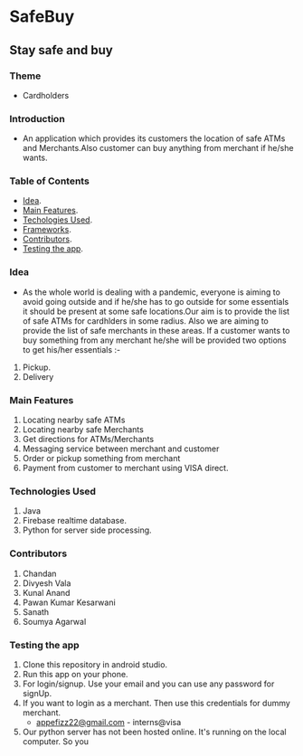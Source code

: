 # SafeBuy
## Stay safe and buy
### Theme
* Cardholders

### Introduction
* An application which provides its customers the location of safe ATMs and Merchants.Also customer can buy anything from merchant if he/she wants.

### Table of Contents
* [Idea](#idea).
* [Main Features](#main-features).
* [Techologies Used](#technologies-used).
* [Frameworks](#frameworks).
* [Contributors](#contributors).
* [Testing the app](#testing-the-app).

### Idea
* As the whole world is dealing with a pandemic, everyone is aiming to avoid going outside and if he/she has to go outside for some essentials it should be present at some safe locations.Our aim is to provide the list of safe ATMs for cardhlders in some radius. Also we are aiming to provide the list of safe merchants in these areas. If a customer wants to buy something from any merchant he/she will be provided two options to get his/her essentials :-
1. Pickup.
2. Delivery

### Main Features
1. Locating nearby safe ATMs
2. Locating nearby safe Merchants
3. Get directions for ATMs/Merchants
4. Messaging service between merchant and customer
5. Order or pickup something from merchant
6. Payment from customer to merchant using VISA direct.

### Technologies Used
1. Java
2. Firebase realtime database.
3. Python for server side processing.

### Contributors
1. Chandan 
2. Divyesh Vala
3. Kunal Anand
4. Pawan Kumar Kesarwani
5. Sanath 
6. Soumya Agarwal

### Testing the app
1. Clone this repository in android studio. 
2. Run this app on your phone.
3. For login/signup. Use your email and you can use any password for signUp.
4. If you want to login as a merchant. Then use this credentials for dummy merchant.
   * appefizz22@gmail.com - interns@visa
5. Our python server has not been hosted online. It's running on the local computer. So you

